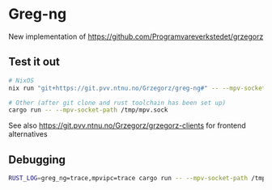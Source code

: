 # Greg-ng

New implementation of https://github.com/Programvareverkstedet/grzegorz

## Test it out

```sh
# NixOS
nix run "git+https://git.pvv.ntnu.no/Grzegorz/greg-ng#" -- --mpv-socket-path /tmp/mpv.sock

# Other (after git clone and rust toolchain has been set up)
cargo run -- --mpv-socket-path /tmp/mpv.sock
```

See also https://git.pvv.ntnu.no/Grzegorz/grzegorz-clients for frontend alternatives

## Debugging

```sh
RUST_LOG=greg_ng=trace,mpvipc=trace cargo run -- --mpv-socket-path /tmp/mpv.sock
```
